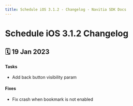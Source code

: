 ```yaml
---
title: Schedule iOS 3.1.2 - Changelog - Navitia SDK Docs
---
```

# Schedule iOS 3.1.2 Changelog

<h2>🗓 19 Jan 2023</h2>

#### Tasks
- Add back button visibility param

#### Fixes
- Fix crash when bookmark is not enabled
